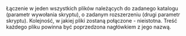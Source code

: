 Łączenie w jeden wszystkich plików należących do zadanego katalogu (parametr wywołania skryptu), o zadanym rozszerzeniu (drugi parametr skryptu). Kolejność, w jakiej pliki zostaną połączone - nieistotna. Treść każdego pliku powinna być poprzedzona nagłówkiem z jego nazwą.
